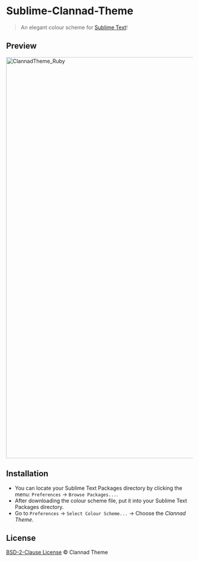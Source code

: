 # Sublime-Clannad-Theme
> An elegant colour scheme for [Sublime Text](http://sublimetext.com)!

## Preview
<img width="1082" alt="ClannadTheme_Ruby" src="https://user-images.githubusercontent.com/88943827/156898790-62ec5967-aecc-404f-957c-daf854f4e341.png">

## Installation
* You can locate your Sublime Text Packages directory by clicking the menu: `Preferences` -> `Browse Packages...`.
* After downloading the colour scheme file, put it into your Sublime Text Packages directory.
* Go to `Preferences` -> `Select Colour Scheme...` -> Choose the *Clannad Theme*.

## License
[BSD-2-Clause License](./LICENSE) © Clannad Theme
